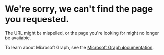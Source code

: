 # We're sorry, we can't find the page you requested.

The URL might be mispelled, or the page you're looking for might no longer be available.

To learn about Microsoft Graph, see the [Microsoft Graph documentation](overview/overview.md).
